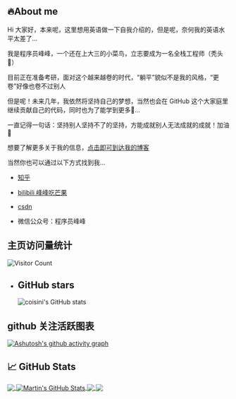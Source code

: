 ## 🔥About me

Hi 大家好，本来呢，这里想用英语做一下自我介绍的，但是呢，奈何我的英语水平太差了...

我是程序员峰峰，一个还在上大三的小菜鸟，立志要成为一名全栈工程师（秃头🤔）

目前正在准备考研，面对这个越来越卷的时代，“躺平”貌似不是我的风格，“更卷”好像也卷不过别人

但是呢！未来几年，我依然将坚持自己的梦想，当然也会在 GitHub 这个大家庭里继续贡献自己的代码，同时也为了能学到更多🤖...

一直记得一句话：坚持别人坚持不了的坚持，方能成就别人无法成就的成就！加油🤗


想要了解更多关于我的信息，[点击即可到达我的博客](https://www.sbitx.top)

当然你也可以通过以下方式找到我...

- [知乎](https://www.zhihu.com/people/ffboke)

- [bilibili 峰峰吃芒果](https://space.bilibili.com/400286213)

- [csdn](https://blog.csdn.net/fengfengboke)

- 微信公众号：程序员峰峰


## 主页访问量统计
![Visitor Count](https://profile-counter.glitch.me/all-smile/count.svg)

- ## GitHub stars

  ![coisini's GitHub stats](https://github-readme-stats.vercel.app/api?username=ffboke&show_icons=true&theme=radical&include_all_commits=true)

## github 关注活跃图表

[![Ashutosh's github activity graph](https://activity-graph.herokuapp.com/graph?username=ffboke&theme=dracula)](https://github.com/ashutosh00710/github-readme-activity-graph)

## &#x1f4c8; GitHub Stats

<a href="https://github.com/ffboke/ffboke">
  <img align="center" src="https://github-readme-stats.vercel.app/api/top-langs/?username=ffboke&hide=java,html,tex&title_color=ffffff&text_color=c9cacc&icon_color=2bbc8a&bg_color=1d1f21&langs_count=3" />
</a>
<a href="https://github.com/ffboke/ffboke">
  <img align="center" src="https://github-readme-stats.vercel.app/api?username=ffboke&show_icons=true&line_height=27&count_private=true&title_color=ffffff&text_color=c9cacc&icon_color=2bbc8a&bg_color=1d1f21" alt="Martin's GitHub Stats" />
</a>

<a href="https://github.com/ffboke/python-project-blueprint">
  <img align="center" src="https://github-readme-stats.vercel.app/api/pin/?username=ffboke&repo=python-project-blueprint&title_color=ffffff&text_color=c9cacc&icon_color=2bbc8a&bg_color=1d1f21" />
</a>


<a href="https://github.com/ffboke/go-project-blueprint">
  <img align="center" src="https://github-readme-stats.vercel.app/api/pin/?username=ffboke&repo=go-project-blueprint&title_color=ffffff&text_color=c9cacc&icon_color=2bbc8a&bg_color=1d1f21" />
</a>    

<!-- links to social media icons -->

<!-- icons with padding -->

[1.1]: http://i.imgur.com/tXSoThF.png (twitter icon with padding)
[2.1]: http://i.imgur.com/0o48UoR.png (github icon with padding)

<!-- icons without padding -->

[1.2]: http://i.imgur.com/wWzX9uB.png (twitter icon without padding)
[2.2]: http://i.imgur.com/9I6NRUm.png (github icon without padding)
[3.2]: https://raw.githubusercontent.com/ffboke/ffboke/master/linkedin-3-16.png (LinkedIn icon without padding)


<!-- links to your social media accounts -->

[1]: https://twitter.com/Martin_Heinz_
[2]: https://github.com/ffboke
[3]: https://www.linkedin.com/in/heinz-martin/


<!-- Resources -->
<!-- Icons: https://simpleicons.org/ -->
<!-- GitHub Stats: https://github.com/anuraghazra/github-readme-stats -->
<!-- Emojis: https://emojipedia.org/emoji/ -->
<!-- HTML Emojis: https://www.fileformat.info/index.htm -->
<!-- Shields: https://shields.io/ -->
<!-- Awesome GitHub Profile README: https://github.com/abhisheknaiidu/awesome-github-profile-readme -->

